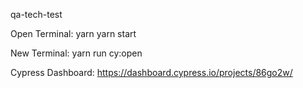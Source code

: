 qa-tech-test

Open Terminal:
yarn
yarn start

New Terminal:
yarn run cy:open

Cypress Dashboard: https://dashboard.cypress.io/projects/86go2w/

